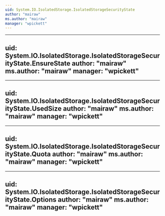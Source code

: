 ```yaml
---
uid: System.IO.IsolatedStorage.IsolatedStorageSecurityState
author: "mairaw"
ms.author: "mairaw"
manager: "wpickett"
---
```


---
uid: System.IO.IsolatedStorage.IsolatedStorageSecurityState.EnsureState
author: "mairaw"
ms.author: "mairaw"
manager: "wpickett"
---

---
uid: System.IO.IsolatedStorage.IsolatedStorageSecurityState.UsedSize
author: "mairaw"
ms.author: "mairaw"
manager: "wpickett"
---

---
uid: System.IO.IsolatedStorage.IsolatedStorageSecurityState.Quota
author: "mairaw"
ms.author: "mairaw"
manager: "wpickett"
---

---
uid: System.IO.IsolatedStorage.IsolatedStorageSecurityState.Options
author: "mairaw"
ms.author: "mairaw"
manager: "wpickett"
---
